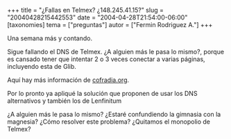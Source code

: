 +++
title = "¿Fallas en Telmex? ¿148.245.41.15?"
slug = "20040428215442553"
date = "2004-04-28T21:54:00-06:00"
[taxonomies]
tema = ["preguntas"]
autor = ["Fermin Rodriguez A."]
+++

Una semana más y contando.

Sigue fallando el DNS de Telmex. ¿A alguien más le pasa lo mismo?,
porque es cansado tener que intentar 2 o 3 veces conectar a varias
páginas, incluyendo esta de Glib.

Aquí hay más información de
[cofradia.org](http://www.cofradia.org/modules.php?name=News&file=article&sid=9151).

<!-- more -->
Por lo pronto ya apliqué la solución que proponen de usar los DNS
alternativos y también los de Lenfinitum

¿A alguien más le pasa lo mismo? ¿Estaré confundiendo la gimnasia con la
magnesia? ¿Cómo resolver este problema? ¿Quitamos el monopolio de
Telmex?
